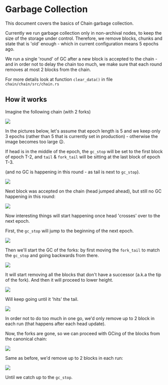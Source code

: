 # Garbage Collection

This document covers the basics of Chain garbage collection.

Currently we run garbage collection only in non-archival nodes,  to keep the
size of the storage under control. Therefore, we remove blocks, chunks and state
that is 'old' enough  - which in current configuration means 5 epochs ago.

We run a single 'round' of GC after a new block is accepted to the chain - and
in order not to delay the chain too much, we make sure that each round removes
at most 2 blocks from the chain.

For more details look at function `clear_data()` in file `chain/chain/src/chain.rs`

## How it works

Imagine the following chain (with 2 forks)

![](https://user-images.githubusercontent.com/1711539/195649805-e7997192-be3a-4bf0-992d-d35b2ad80847.png)

In the pictures below, let's assume that epoch length is 5 and we keep only 3
epochs (rather than 5 that is currently set in production) - otherwise the image
becomes too large 😉.

If head is in the middle of the epoch, the `gc_stop` will be set to the first
block of epoch T-2, and `tail` & `fork_tail` will be sitting at the last block of
epoch T-3.

(and no GC is happening in this round - as tail is next to `gc_stop`).

![](https://user-images.githubusercontent.com/1711539/195649850-95dee667-b88b-4ef6-b08c-77a17b8d4ae2.png)

Next block was accepted on the chain (head jumped ahead), but still no GC
happening in this round:

![](https://user-images.githubusercontent.com/1711539/195649879-e29cc826-dfd8-4cbc-a66d-72e42202d26a.png)

Now interesting things will start happening once head 'crosses' over to the
next epoch.

First, the `gc_stop` will jump to the beginning of the next epoch.

![](https://user-images.githubusercontent.com/1711539/195649928-0401b221-b6b3-4986-8931-54fbdd1adda0.png)

Then we'll start the GC of the forks: by first moving the `fork_tail` to match
the `gc_stop` and going backwards from there.

![](https://user-images.githubusercontent.com/1711539/195649966-dac6a4dd-f04b-4131-887a-58efe89d456a.png)

It will start removing all the blocks that don't have a successor (a.k.a the tip
of the fork). And then it will proceed to lower height.

![](https://user-images.githubusercontent.com/1711539/195650003-90e1fde7-18a6-4343-b0dd-9a10a596f136.png)

Will keep going until it 'hits' the tail.

![](https://user-images.githubusercontent.com/1711539/195650059-dd6b3d30-7dd5-4324-8e65-80f955960c47.png)

In order not to do too much in one go, we'd only remove up to 2 block in each
run  (that happens after each head update).

Now, the forks are gone, so we can proceed with GCing of the blocks from
the canonical chain:

![](https://user-images.githubusercontent.com/1711539/195650101-dc6953a7-0d55-4db8-a78b-6a52310410b2.png)

Same as before, we'd remove up to 2 blocks in each run:

![](https://user-images.githubusercontent.com/1711539/195650127-b30865e1-d9c1-4950-8607-67d82a185b76.png)

Until we catch up to the `gc_stop`.
